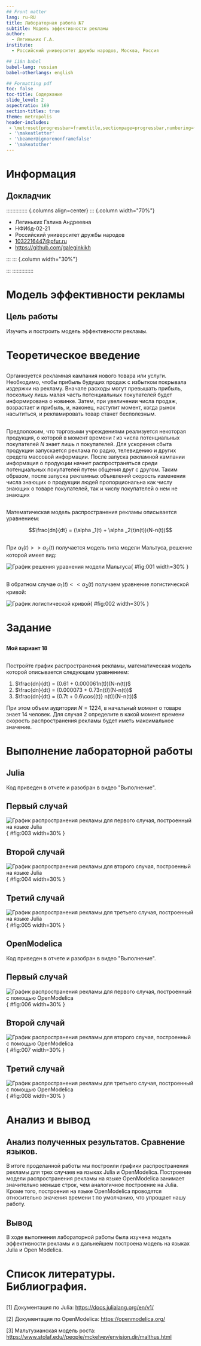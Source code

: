 ```yaml
---
## Front matter
lang: ru-RU
title: Лабораторная работа №7
subtitle: Модель эффективности рекламы
author:
  - Легиньких Г.А.
institute:
  - Российский университет дружбы народов, Москва, Россия

## i18n babel
babel-lang: russian
babel-otherlangs: english

## Formatting pdf
toc: false
toc-title: Содержание
slide_level: 2
aspectratio: 169
section-titles: true
theme: metropolis
header-includes:
 - \metroset{progressbar=frametitle,sectionpage=progressbar,numbering=fraction}
 - '\makeatletter'
 - '\beamer@ignorenonframefalse'
 - '\makeatother'
---
```


# Информация

## Докладчик

:::::::::::::: {.columns align=center}
::: {.column width="70%"}

  * Легиньких Галина Андреевна
  * НФИбд-02-21
  * Российский университет дружбы народов
  * [1032216447@pfur.ru](mailto:1032216447@pfur.ru)
  * <https://github.com/galeginkikh>

:::
::: {.column width="30%"}

:::
::::::::::::::

# Модель эффективности рекламы

## Цель работы

Изучить и построить модель эффективности рекламы.

# Теоретическое введение

##

Организуется рекламная кампания нового товара или услуги. Необходимо, чтобы прибыль будущих продаж с избытком покрывала издержки на рекламу. Вначале расходы могут превышать прибыль, поскольку лишь малая часть потенциальных покупателей будет информирована о новинке. Затем, при увеличении числа продаж, возрастает и прибыль, и, наконец, наступит момент, когда рынок насытиться, и рекламировать товар станет бесполезным.

##

Предположим, что торговыми учреждениями реализуется некоторая продукция, о которой в момент времени $t$ из числа потенциальных покупателей $N$ знает лишь $n$ покупателей. Для ускорения сбыта продукции запускается реклама по радио, телевидению и других средств массовой информации. После запуска рекламной кампании информация о продукции начнет распространяться среди потенциальных покупателей путем общения друг с другом. Таким образом, после запуска рекламных объявлений скорость изменения числа знающих о продукции людей пропорциональна как числу знающих о товаре покупателей, так и числу покупателей о нем не знающих

##

Математическая модель распространения рекламы описывается уравнением:

$$\frac{dn}{dt} = (\alpha _1(t) + \alpha _2(t)n(t))(N-n(t))$$

##

При $\alpha _1(t) >> \alpha _2(t)$ получается модель типа модели Мальтуса, решение которой имеет вид: 

![График решения уравнения модели Мальтуса](foto/1.png){ #fig:001 width=30% }

##

В обратном случае $\alpha _1(t) << \alpha _2(t)$ получаем уравнение логистической кривой:

![График логистической кривой](foto/2.png){ #fig:002 width=30% }

# Задание

##

**Мой вариант 18**

##

Постройте график распространения рекламы, математическая модель которой описывается следующим уравнением:

1.	$\frac{dn}{dt} = (0.61 + 0.000061n(t))(N-n(t))$
2.	$\frac{dn}{dt} = (0.000073 + 0.73n(t))(N-n(t))$
3.	$\frac{dn}{dt} = (0.7t + 0.6\cos{(t)} n(t))(N-n(t))$

При этом объем аудитории $N = 1224$, в начальный момент о товаре знает 14 человек. Для случая 2 определите в какой момент времени скорость распространения рекламы будет иметь максимальное значение.

# Выполнение лабораторной работы

## Julia

Код приведен в отчете и разобран в видео "Выполнение".

## Первый случай

![График распространения рекламы для первого случая, построенный на языке Julia](foto/3.png){ #fig:003 width=30% }

## Второй случай

![График распространения рекламы для второго случая, построенный на языке Julia](foto/4.png){ #fig:004 width=30% }

## Третий случай

![График распространения рекламы для третьего случая, построенный на языке Julia](foto/5.png){ #fig:005 width=30% }

## OpenModelica 

Код приведен в отчете и разобран в видео "Выполнение".

## Первый случай

![График распространения рекламы для первого случая, построенный с помощью OpenModelica](foto/6.png){ #fig:006 width=30% }

## Второй случай

![График распространения рекламы для второго случая, построенный с помощью OpenModelica](foto/7.png){ #fig:007 width=30% }

## Третий случай

![График распространения рекламы для третьего случая, построенный с помощью OpenModelica](foto/8.png){ #fig:008 width=30% }

# Анализ и вывод

## Анализ полученных результатов. Сравнение языков.

В итоге проделанной работы мы построили графики распространения рекламы для трех случаев на языках Julia и OpenModelica. Построение модели распространения рекламы на языке OpenModelica занимает значительно меньше строк, чем аналогичное построение на Julia. 
Кроме того, построения на языке OpenModelica проводятся относительно значения времени t по умолчанию, что упрощает нашу работу. 

## Вывод

В ходе выполнения лабораторной работы была изучена модель эффективности рекламы и в дальнейшем построена модель на языках Julia и Open Modelica.

# Список литературы. Библиография.

##

[1] Документация по Julia: https://docs.julialang.org/en/v1/

[2] Документация по OpenModelica: https://openmodelica.org/

[3] Мальтузианская модель роста: https://www.stolaf.edu//people/mckelvey/envision.dir/malthus.html





